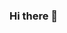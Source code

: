 ### Hi there 👋

<!--
**nithira2005/nithira2005** is a ✨ _special_ ✨ repository because its `README.md` (this file) appears on your GitHub profile.

Here are some ideas to get you started:

- 🔭 I’m currently working on ...3D game devoloping
- 🌱 I’m currently learning ...Unity game devolop
- 💬 Ask me about ...Games/space
- 😄 Pronouns: ...He/Him
- ⚡ Fun fact: ...Pack-man was called Puck-man in early days
